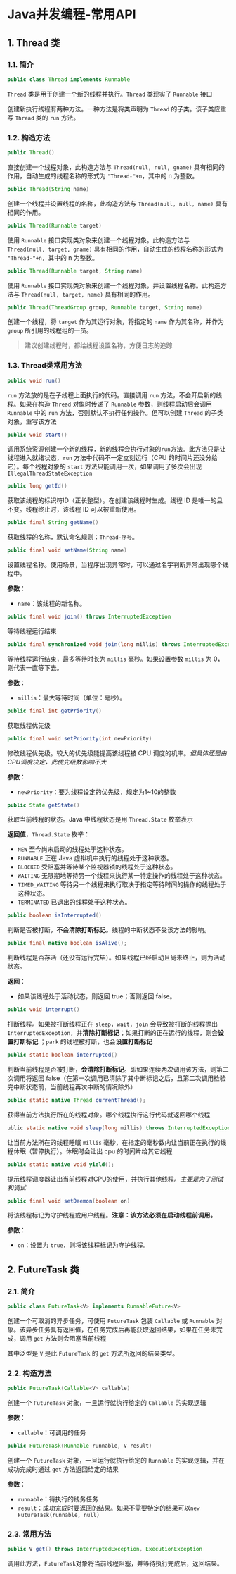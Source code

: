 # Java并发编程-常用API

## 1. Thread 类

### 1.1. 简介

```java
public class Thread implements Runnable
```

`Thread` 类是用于创建一个新的线程并执行。`Thread` 类现实了 `Runnable` 接口

创建新执行线程有两种方法。一种方法是将类声明为 `Thread` 的子类。该子类应重写 `Thread` 类的 `run` 方法。

### 1.2. 构造方法

```java
public Thread()
```

直接创建一个线程对象，此构造方法与 `Thread(null, null, gname)` 具有相同的作用，自动生成的线程名称的形式为 `"Thread-"+n`，其中的 n 为整数。

```java
public Thread(String name)
```

创建一个线程并设置线程的名称，此构造方法与 `Thread(null, null, name)` 具有相同的作用。

```java
public Thread(Runnable target)
```

使用 `Runnable` 接口实现类对象来创建一个线程对象。此构造方法与 `Thread(null, target, gname)` 具有相同的作用，自动生成的线程名称的形式为 `"Thread-"+n`，其中的 n 为整数。

```java
public Thread(Runnable target, String name)
```

使用 `Runnable` 接口实现类对象来创建一个线程对象，并设置线程名称。此构造方法与 `Thread(null, target, name)` 具有相同的作用。

```java
public Thread(ThreadGroup group, Runnable target, String name)
```

创建一个线程，将 `target` 作为其运行对象，将指定的 `name` 作为其名称，并作为 `group` 所引用的线程组的一员。

> 建议创建线程时，都给线程设置名称，方便日志的追踪

### 1.3. Thread类常用方法

```java
public void run()
```

`run` 方法放的是在子线程上面执行的代码。直接调用 `run` 方法，不会开启新的线程。如果在构造 `Thread` 对象时传递了 `Runnable` 参数，则线程启动后会调用 `Runnable` 中的 `run` 方法，否则默认不执行任何操作。但可以创建 `Thread` 的子类对象，重写该方法

```java
public void start()
```

调用系统资源创建一个新的线程，新的线程会执行对象的`run`方法。此方法只是让线程进入就绪状态，`run` 方法中代码不一定立刻运行（CPU 的时间片还没分给它）。每个线程对象的 `start` 方法只能调用一次，如果调用了多次会出现 `IllegalThreadStateException`

```java
public long getId()
```

获取该线程的标识符ID（正长整型）。在创建该线程时生成。线程 ID 是唯一的且不变。线程终止时，该线程 ID 可以被重新使用。

```java
public final String getName()
```

获取线程的名称，默认命名规则：`Thread-序号`。

```java
public final void setName(String name)
```

设置线程名称。使用场景，当程序出现异常时，可以通过名字判断异常出现哪个线程中。

**参数**：

- `name`：该线程的新名称。

```java
public final void join() throws InterruptedException
```

等待线程运行结束

```java
public final synchronized void join(long millis) throws InterruptedException
```

等待线程运行结束，最多等待时长为 `millis` 毫秒。如果设置参数 `millis` 为 0，则代表一直等下去。

**参数**：

- `millis`：最大等待时间（单位：毫秒）。

```java
public final int getPriority()
```

获取线程优先级

```java
public final void setPriority(int newPriority)
```

修改线程优先级。较大的优先级能提高该线程被 CPU 调度的机率。*但具体还是由CPU调度决定，此优先级数影响不大*

**参数**：

- `newPriority`：要为线程设定的优先级，规定为1~10的整数

```java
public State getState()
```

获取当前线程的状态。Java 中线程状态是用 `Thread.State` 枚举表示

**返回值**，`Thread.State` 枚举：

- `NEW` 至今尚未启动的线程处于这种状态。
- `RUNNABLE` 正在 Java 虚拟机中执行的线程处于这种状态。
- `BLOCKED` 受阻塞并等待某个监视器锁的线程处于这种状态。
- `WAITING` 无限期地等待另一个线程来执行某一特定操作的线程处于这种状态。
- `TIMED_WAITING` 等待另一个线程来执行取决于指定等待时间的操作的线程处于这种状态。
- `TERMINATED` 已退出的线程处于这种状态。

```java
public boolean isInterrupted()
```

判断是否被打断，**不会清除打断标记**。线程的中断状态不受该方法的影响。

```java
public final native boolean isAlive();
```

判断线程是否存活（还没有运行完毕）。如果线程已经启动且尚未终止，则为活动状态。

**返回**：

- 如果该线程处于活动状态，则返回 true；否则返回 false。

```java
public void interrupt()
```

打断线程。如果被打断线程正在 `sleep`，`wait`，`join` 会导致被打断的线程抛出 `InterruptedException`，并**清除打断标记**；如果打断的正在运行的线程，则会**设置打断标记** ；`park` 的线程被打断，也会**设置打断标记**

```java
public static boolean interrupted()
```

判断当前线程是否被打断，**会清除打断标记**。即如果连续两次调用该方法，则第二次调用将返回 false（在第一次调用已清除了其中断标记之后，且第二次调用检验完中断状态前，当前线程再次中断的情况除外）

```java
public static native Thread currentThread();
```

获得当前方法执行所在的线程对象。哪个线程执行这行代码就返回哪个线程

```java
ublic static native void sleep(long millis) throws InterruptedException;
```

让当前方法所在的线程睡眠 `millis` 毫秒，在指定的毫秒数内让当前正在执行的线程休眠（暂停执行）。休眠时会让出 cpu 的时间片给其它线程

```java
public static native void yield();
```

提示线程调度器让出当前线程对CPU的使用，并执行其他线程。*主要是为了测试和调试*

```java
public final void setDaemon(boolean on)
```

将该线程标记为守护线程或用户线程。**注意：该方法必须在启动线程前调用。**

**参数**：

- `on`：设置为 `true`，则将该线程标记为守护线程。

## 2. FutureTask 类

### 2.1. 简介

```java
public class FutureTask<V> implements RunnableFuture<V>
```

创建一个可取消的异步任务，可使用 `FutureTask` 包装 `Callable` 或 `Runnable` 对象。该异步任务具有返回值，在任务完成后再能获取返回结果，如果在任务未完成，调用 `get` 方法则会阻塞当前线程

其中泛型是 `V` 是此 `FutureTask` 的 `get` 方法所返回的结果类型。


### 2.2. 构造方法

```java
public FutureTask(Callable<V> callable)
```

创建一个 `FutureTask` 对象，一旦运行就执行给定的 `Callable` 的实现逻辑

**参数**：

- `callable`：可调用的任务

```java
public FutureTask(Runnable runnable, V result)
```

创建一个 `FutureTask` 对象，一旦运行就执行给定的 `Runnable` 的实现逻辑，并在成功完成时通过 `get` 方法返回给定的结果

**参数**：

- `runnable`：待执行的线务任务
- `result`：成功完成时要返回的结果。如果不需要特定的结果可以`new FutureTask(runnable, null)`

### 2.3. 常用方法

```java
public V get() throws InterruptedException, ExecutionException
```

调用此方法，`FutureTask`对象将当前线程阻塞，并等待执行完成后，返回结果。







